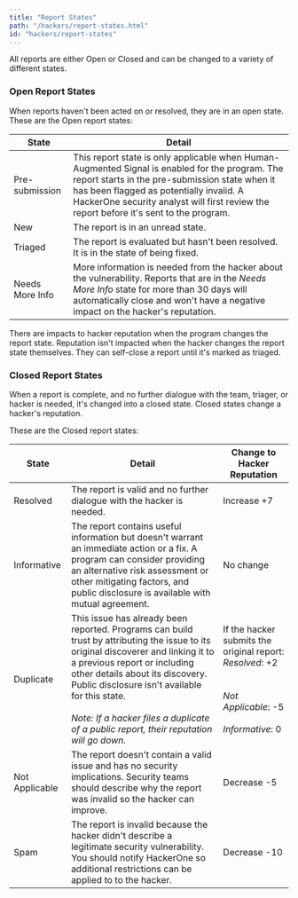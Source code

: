 ```yaml
---
title: "Report States"
path: "/hackers/report-states.html"
id: "hackers/report-states"
---
```

All reports are either Open or Closed and can be changed to a variety of different states.

### Open Report States

When reports haven't been acted on or resolved, they are in an open state.
These are the Open report states:

State | Detail
----- | ------
Pre-submission | This report state is only applicable when Human-Augmented Signal is enabled for the program. The report starts in the pre-submission state when it has been flagged as potentially invalid. A HackerOne security analyst will first review the report before it's sent to the program.
New | The report is in an unread state.
Triaged | The report is evaluated but hasn't been resolved. It is in the state of being fixed.
Needs More Info | More information is needed from the hacker about the vulnerability. Reports that are in the *Needs More Info* state for more than 30 days will automatically close and won't have a negative impact on the hacker's reputation.

There are impacts to hacker reputation when the program changes the report state. Reputation isn't impacted when the hacker changes the report state themselves. They can self-close a report until it's marked as triaged.

### Closed Report States

When a report is complete, and no further dialogue with the team, triager, or hacker is needed, it's changed into a closed state. Closed states change a hacker's reputation.  

These are the Closed report states:

State | Detail | Change to Hacker Reputation
----- | ------ | ----------------------------
Resolved | The report is valid and no further dialogue with the hacker is needed. | Increase +7 
Informative | The report contains useful information but doesn't warrant an immediate action or a fix. A program can consider providing an alternative risk assessment or other mitigating factors, and public disclosure is available with mutual agreement. | No change
Duplicate | This issue has already been reported. Programs can build trust by attributing the issue to its original discoverer and linking it to a previous report or including other details about its discovery. Public disclosure isn't available for this state. <br><br>*Note: If a hacker files a duplicate of a public report, their reputation will go down.* | If the hacker submits the original report:<br>*Resolved*: +2<br><br><br>*Not Applicable*: -5<br><br>*Informative*: 0
Not Applicable | The report doesn't contain a valid issue and has no security implications. Security teams should describe why the report was invalid so the hacker can improve. | Decrease -5 
Spam | The report is invalid because the hacker didn't describe a legitimate security vulnerability. You should notify HackerOne so additional restrictions can be applied to to the hacker. | Decrease -10 
